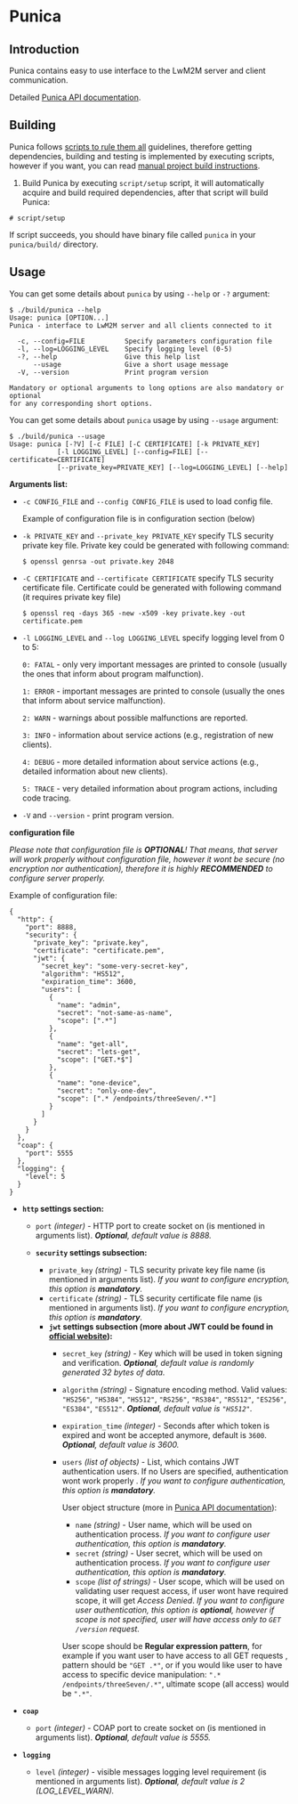 # Punica

**Introduction**
----
Punica contains easy to use interface to the LwM2M server and client communication.

Detailed [Punica API documentation](./doc/PUNICA_API.md).

**Building**
----
Punica follows [scripts to rule them all](https://github.com/github/scripts-to-rule-them-all) guidelines, therefore getting dependencies,
building and testing is implemented by executing scripts, however if you want,
you can read [manual project build instructions](./doc/MANUAL_BUILD.md).

1. Build Punica by executing ```script/setup``` script, it will automatically
acquire and build required dependencies, after that script will build Punica:

```
# script/setup
```

If script succeeds, you should have binary file called `punica` in your `punica/build/` directory.

**Usage**
----
You can get some details about `punica` by using `--help` or `-?` argument:
```
$ ./build/punica --help
Usage: punica [OPTION...]
Punica - interface to LwM2M server and all clients connected to it

  -c, --config=FILE          Specify parameters configuration file
  -l, --log=LOGGING_LEVEL    Specify logging level (0-5)
  -?, --help                 Give this help list
      --usage                Give a short usage message
  -V, --version              Print program version

Mandatory or optional arguments to long options are also mandatory or optional
for any corresponding short options.
```

You can get some details about `punica` usage by using `--usage` argument:
```
$ ./build/punica --usage
Usage: punica [-?V] [-c FILE] [-C CERTIFICATE] [-k PRIVATE_KEY]
            [-l LOGGING_LEVEL] [--config=FILE] [--certificate=CERTIFICATE]
            [--private_key=PRIVATE_KEY] [--log=LOGGING_LEVEL] [--help]
```

**Arguments list:**
- `-c CONFIG_FILE` and `--config CONFIG_FILE` is used to load config file.

     Example of configuration file is in configuration section (below)

- `-k PRIVATE_KEY` and `--private_key PRIVATE_KEY` specify TLS security private key file.
  Private key could be generated with following command:
  ```
  $ openssl genrsa -out private.key 2048
  ```

- `-C CERTIFICATE` and `--certificate CERTIFICATE` specify TLS security certificate file.
  Certificate could be generated with following command (it requires private key file)
  ```
  $ openssl req -days 365 -new -x509 -key private.key -out certificate.pem
  ```

- `-l LOGGING_LEVEL` and `--log LOGGING_LEVEL` specify logging level from 0 to 5:

    `0: FATAL` - only very important messages are printed to console (usually the ones that inform about program malfunction).

    `1: ERROR` - important messages are printed to console (usually the ones that inform about service malfunction).

    `2: WARN` - warnings about possible malfunctions are reported.

    `3: INFO` - information about service actions (e.g., registration of new clients).

    `4: DEBUG` - more detailed information about service actions (e.g., detailed information about new clients).

    `5: TRACE` - very detailed information about program actions, including code tracing.

- `-V` and `--version` - print program version.

**configuration file**

_Please note that configuration file is **OPTIONAL**! That means, that server will work properly without configuration file, however it wont be secure (no encryption nor authentication), therefore it is highly **RECOMMENDED** to configure server properly._

Example of configuration file:
```
{
  "http": {
    "port": 8888,
    "security": {
      "private_key": "private.key",
      "certificate": "certificate.pem",
      "jwt": {
        "secret_key": "some-very-secret-key",
        "algorithm": "HS512",
        "expiration_time": 3600,
        "users": [
          {
            "name": "admin",
            "secret": "not-same-as-name",
            "scope": [".*"]
          },
          {
            "name": "get-all",
            "secret": "lets-get",
            "scope": ["GET.*$"]
          },
          {
            "name": "one-device",
            "secret": "only-one-dev",
            "scope": [".* /endpoints/threeSeven/.*"]
          }
        ]
      }
    }
  },
  "coap": {
    "port": 5555
  },
  "logging": {
    "level": 5
  }
}
```

- **`http` settings section:**
  - `port` _(integer)_ - HTTP port to create socket on (is mentioned in arguments list). _**Optional**, default value is 8888._

  - **`security` settings subsection:**
    - ``private_key`` _(string)_ - TLS security private key file name (is mentioned in arguments list). _If you want to configure encryption, this option is **mandatory**._
    - ``certificate`` _(string)_ - TLS security certificate file name (is mentioned in arguments list). _If you want to configure encryption, this option is **mandatory**._
    - **`jwt` settings subsection (more about JWT could be found in [official website](https://jwt.io/)):**
      -  ``secret_key`` _(string)_ - Key which will be used in token signing and verification. _**Optional**, default value is randomly generated 32 bytes of data._
      -  ``algorithm`` _(string)_ - Signature encoding method. Valid values: ``"HS256"``, ``"HS384"``, ``"HS512"``, ``"RS256"``, ``"RS384"``, ``"RS512"``, ``"ES256"``, ``"ES384"``, ``"ES512"``. _**Optional**, default value is ``"HS512"``._
      -  ``expiration_time`` _(integer)_ - Seconds after which token is expired and wont be accepted anymore, default is `3600`. _**Optional**, default value is 3600._
      -  ``users``  _(list of objects)_ - List, which contains JWT authentication users. If no Users are specified, authentication wont work properly . _If you want to configure authentication, this option is **mandatory**._

         User object structure (more in [Punica API documentation](./doc/PUNICA_API.md)):
         - ``name`` _(string)_ - User name, which will be used on authentication process. _If you want to configure user authentication, this option is **mandatory**._
         - ``secret`` _(string)_ - User secret, which will be used on authentication process.  _If you want to configure user authentication, this option is **mandatory**._
         - ``scope`` _(list of strings)_ - User scope, which will be used on validating user request access, if user wont have required scope, it will get _Access Denied_.  _If you want to configure user authentication, this option is **optional**, however if scope is not specified, user will have access only to ``GET /version`` request._

         User scope should be **Regular expression pattern**, for example if you want user to have access to all GET requests , pattern should be `"GET .*"`, or if you would like user to have access to specific device manipulation: `".* /endpoints/threeSeven/.*"`, ultimate scope (all access) would be `".*"`.


- **`coap`**
  - `port` _(integer)_ - COAP port to create socket on (is mentioned in arguments list). _**Optional**, default value is 5555._

- **`logging`**
  - `level` _(integer)_ - visible messages logging level requirement (is mentioned in arguments list).  _**Optional**, default value is 2 (LOG_LEVEL_WARN)._
